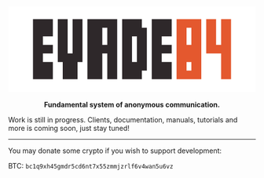 <p align="center">
  <a href="https://github.com/evade84">
    <img alt="evade84" src="https://raw.githubusercontent.com/evade84/.github/master/assets/logo-wide.png" height=175 />
  </a>
</p>
<p align="center" style="padding: 0; margin: 0;">
  <b>Fundamental system of anonymous communication.</b>
</p>

Work is still in progress. Clients, documentation, manuals, tutorials and more is coming soon, just stay tuned!

<hr/>

You may donate some crypto if you wish to support development:

BTC: `bc1q9xh45gmdr5cd6nt7x55zmmjzrlf6v4wan5u6vz`
